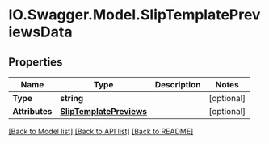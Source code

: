 # IO.Swagger.Model.SlipTemplatePreviewsData
## Properties

Name | Type | Description | Notes
------------ | ------------- | ------------- | -------------
**Type** | **string** |  | [optional] 
**Attributes** | [**SlipTemplatePreviews**](SlipTemplatePreviews.md) |  | [optional] 

[[Back to Model list]](../README.md#documentation-for-models) [[Back to API list]](../README.md#documentation-for-api-endpoints) [[Back to README]](../README.md)

